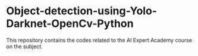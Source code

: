# Object-detection-using-Yolo-Darknet-OpenCv-Python
This repository contains the codes related to the AI ​​Expert Academy course on the subject.
